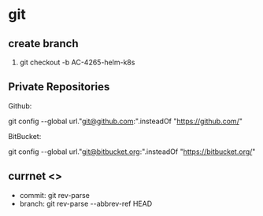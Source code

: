 # git

## create branch

1. git checkout -b AC-4265-helm-k8s

## Private Repositories

Github:

git config --global url."git@github.com:".insteadOf "https://github.com/"

BitBucket:

git config --global url."git@bitbucket.org:".insteadOf "https://bitbucket.org/"

## currnet <>

- commit: git rev-parse
- branch: git rev-parse --abbrev-ref HEAD